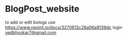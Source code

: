 # BlogPost_website

to add or edit bologs use 
https://www.npoint.io/docs/3270612c26a06a9139dc
login vedbhoskar7@gmail.com
